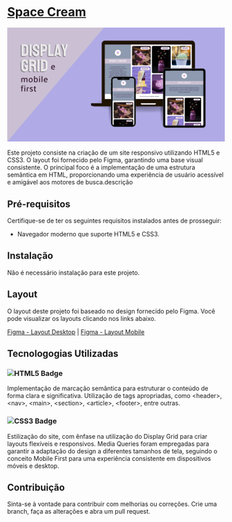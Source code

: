# <a href="https://jamisonmmartins.github.io/space-cream" target="_blank">Space Cream </a>

<a href="https://jamisonmmartins.github.io/space-cream" target="_blank">
    <img src="./img/capa-projeto.png">
</a>

Este projeto consiste na criação de um site responsivo utilizando HTML5 e CSS3. O layout foi fornecido pelo Figma, garantindo uma base visual consistente. O principal foco é a implementação de uma estrutura semântica em HTML, proporcionando uma experiência de usuário acessível e amigável aos motores de busca.descrição

## Pré-requisitos
Certifique-se de ter os seguintes requisitos instalados antes de prosseguir:

- Navegador moderno que suporte HTML5 e CSS3.

## Instalação

Não é necessário instalação para este projeto.

## Layout
O layout deste projeto foi baseado no design fornecido pelo Figma. Você pode visualizar os layouts clicando nos links abaixo.

[Figma - Layout Desktop](https://www.figma.com/file/Ouzsq7i4tXdAAldhpmFBm6/Stage-03---Grid-com-anima%C3%A7%C3%B5es-(Copy)?type=design&node-id=0%3A1&mode=dev)
 |  [Figma - Layout Mobile](https://www.figma.com/file/0lrsFsmXi1Od4hd3P9Faag/Stage-03---Mobile-First-(Copy)?type=design&mode=dev)

## Tecnologogias Utilizadas

### ![HTML5 Badge](https://img.shields.io/badge/HTML5-E34F26?style=for-the-badge&logo=html5&logoColor=white) 

Implementação de marcação semântica para estruturar o conteúdo de forma clara e significativa. Utilização de tags apropriadas, como &lt;header&gt;, &lt;nav&gt;, &lt;main&gt;, &lt;section&gt;, &lt;article&gt;, &lt;footer&gt;, entre outras.

### ![CSS3 Badge](https://img.shields.io/badge/CSS3-1572B6?style=for-the-badge&logo=css3&logoColor=white)   

Estilização do site, com ênfase na utilização do Display Grid para criar layouts flexíveis e responsivos. Media Queries foram empregadas para garantir a adaptação do design a diferentes tamanhos de tela, seguindo o conceito Mobile First para uma experiência consistente em dispositivos móveis e desktop. 


## Contribuição
Sinta-se à vontade para contribuir com melhorias ou correções. Crie uma branch, faça as alterações e abra um pull request.
